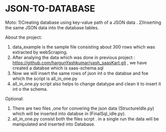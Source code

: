 # JSON-TO-DATABASE

Moto:
1)Creating database using key-value path of a JSON data . 
2)Inserting the same JSON data into the database tables.

About the project:
1) data_example is the sample file consisting about 300 rows which was extracted by webScraping.
2) After analying the data which was done in previous project : https://github.com/hargunYashkumar/yash_saasKart.git , we have created a databse which is saas-schema.sql
3) Now we will insert the same rows of json int o the databse and foe which the script is all_in_one.py
4) all_in_one.py script also helps to change datatype and clean it to insert it int o the schema.

Optional:
1) There are two files ,one for convering the json data (StructureIdle.py) which will be inserted into databse in (FinalSql_idle.py). 
2) all_in_one.py consist both the files scrpt . in a single run the data will be manipulated and inserted into Database.

